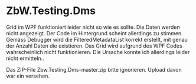 # ZbW.Testing.Dms

Grid im WPF funktioniert leider nicht so wie es sollte. Die Daten werden nicht angezeigt. 
Der Code im Hintergrund scheint allerdings zu stimmen. Gemäss Debugger wird die FilteredMetadataList korrekt erstellt, 
mit genau der Anzahl Daten die existieren. Das Grid wird aufgrund des WPF Codes wahrscheinlich nicht funktionieren.
Die Ursache konnte ich allerdings leider nicht ermitteln..

Das ZIP-File Zbw.Testing.Dms-master.zip bitte ignorieren. Upload davon war ein versehen. 